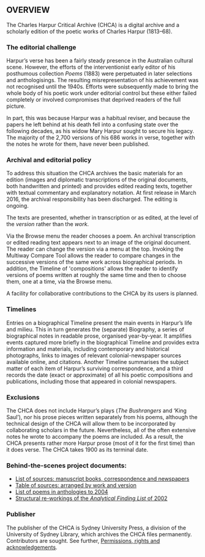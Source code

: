 ## OVERVIEW

The Charles Harpur Critical Archive (CHCA) is a digital archive and a 
scholarly edition of the poetic works of Charles Harpur (1813–68).

### The editorial challenge

Harpur’s verse has been a fairly steady presence in the Australian 
cultural scene. However, the efforts of the interventionist early editor 
of his posthumous collection *Poems* (1883) were perpetuated in later 
selections and anthologisings. The resulting misrepresentation of his 
achievement was not recognised until the 1940s. Efforts were 
subsequently made to bring the whole body of his poetic work under 
editorial control but these either failed completely or involved 
compromises that deprived readers of the full picture.

In part, this was because Harpur was a habitual reviser, and because the papers he left behind at his death 
fell into a confusing state over the following decades, as his widow Mary Harpur 
sought to secure his legacy. The majority of the 2,700 versions 
of his 686 works in verse, together with the notes he wrote for them, have never been published.

### Archival and editorial policy

To address this situation the CHCA archives the basic materials for an 
edition (images and diplomatic transcriptions of the original documents, 
both handwritten and printed) and provides edited reading texts, 
together with textual commentary and explanatory notation. At first 
release in March 2016, the archival responsibility has been 
discharged. The editing is ongoing.

The texts are presented, whether in transcription or as edited, at the level of the *version* rather than the 
*work*. 

Via the Browse menu the reader chooses a poem. An archival transcription or edited reading text appears next to an image of the original document. The reader can change the version via a menu at the top. Invoking the Multiway Compare Tool allows the reader to compare changes in the 
successive versions of the same work across biographical periods. In addition, the Timeline of 'compositions' allows the reader to identify versions of poems written at roughly the same time and then to choose them, one at a time, via the Browse menu.

A facility 
for collaborative contributions to the CHCA by its users is planned. 

### Timelines

Entries on a biographical Timeline present the main events in Harpur’s 
life and milieu. This in turn generates the (separate) Biography, a 
series of biographical notes in readable prose, organised year-by-year. 
It amplifies events captured more briefly in the biographical Timeline 
and provides extra information and materials, including contemporary and 
historical photographs, links to images of relevant colonial-newspaper 
sources available online, and citations. Another Timeline summarises the 
subject matter of each item of Harpur’s surviving correspondence, and a 
third records the date (exact or approximate) of all his poetic 
compositions and publications, including those that appeared in colonial 
newspapers.

### Exclusions

The CHCA does not include Harpur’s plays (*The Bushrangers* and ‘King 
Saul’), nor his prose pieces written separately from his poems, although 
the technical design of the CHCA will allow them to be incorporated by 
collaborating scholars in the future. Nevertheless, all of the often 
extensive notes he wrote to accompany the poems are included. As a 
result, the CHCA presents rather more Harpur prose (most of it for the 
first time) than it does verse. The CHCA takes 1900 as its terminal 
date.

### Behind-the-scenes project documents:  
  * [List of sources: manuscript books, correspondence and newspapers](37)  
  * [Table of sources: arranged by work and version](/harpur/works?projid=english/harpur)  
  * [List of poems in anthologies to 2004](38)  
  * [Structural re-workings of the *Analytical Finding List* of 2002](10)  

### Publisher
The publisher of the CHCA is Sydney University Press, a division of the 
University of Sydney Library, which archives the CHCA files permanently. 
Contributors are sought. See further, [Permissions, rights and acknowledgements](34).

